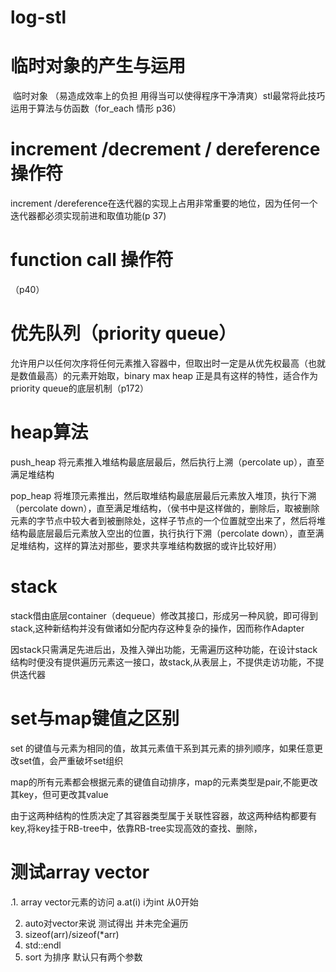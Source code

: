 # log-stl
# 临时对象的产生与运用

​    临时对象 （易造成效率上的负担   用得当可以使得程序干净清爽）stl最常将此技巧运用于算法与仿函数（for_each 情形   p36）

# increment /decrement / dereference 操作符

 increment /dereference在迭代器的实现上占用非常重要的地位，因为任何一个迭代器都必须实现前进和取值功能(p 37)

# function call 操作符

（p40）

# 优先队列（priority queue）

允许用户以任何次序将任何元素推入容器中，但取出时一定是从优先权最高（也就是数值最高）的元素开始取，binary  max heap 正是具有这样的特性，适合作为priority queue的底层机制（p172）

# heap算法

push_heap  将元素推入堆结构最底层最后，然后执行上溯（percolate up），直至满足堆结构

pop_heap   将堆顶元素推出，然后取堆结构最底层最后元素放入堆顶，执行下溯（percolate down），直至满足堆结构，（侯书中是这样做的，删除后，取被删除元素的字节点中较大者到被删除处，这样子节点的一个位置就空出来了，然后将堆结构最底层最后元素放入空出的位置，执行执行下溯（percolate down），直至满足堆结构，这样的算法对那些，要求共享堆结构数据的或许比较好用）

# stack

stack借由底层container（dequeue）修改其接口，形成另一种风貌，即可得到stack,这种新结构并没有做诸如分配内存这种复杂的操作，因而称作Adapter

因stack只需满足先进后出，及推入弹出功能，无需遍历这种功能，在设计stack结构时便没有提供遍历元素这一接口，故stack,从表层上，不提供走访功能，不提供迭代器	

# set与map键值之区别

set  的键值与元素为相同的值，故其元素值干系到其元素的排列顺序，如果任意更改set值，会严重破坏set组织

map的所有元素都会根据元素的键值自动排序，map的元素类型是pair,不能更改其key，但可更改其value

由于这两种结构的性质决定了其容器类型属于关联性容器，故这两种结构都要有key,将key挂于RB-tree中，依靠RB-tree实现高效的查找、删除， 



# 测试array vector

.1.  array vector元素的访问 a.at(i)  i为int   从0开始

2.  auto对vector来说 测试得出 并未完全遍历
3. sizeof(arr)/sizeof(*arr)
4. std::endl 
5. sort 为排序  默认只有两个参数





